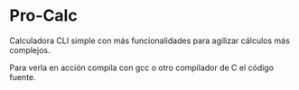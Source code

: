 # Pro-Calc
Calculadora CLI simple con más funcionalidades para agilizar cálculos más complejos.

Para verla en acción compila con gcc o otro compilador de C el código fuente.
